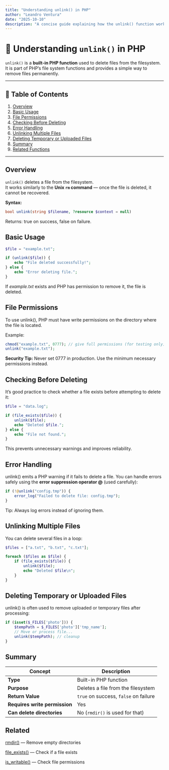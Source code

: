 ```yaml
---
title: "Understanding unlink() in PHP"
author: "Leandro Ventura"
date: "2025-10-10"
description: "A concise guide explaining how the unlink() function works in PHP, including usage, permissions, and error handling."
---
```


# 🐘 Understanding `unlink()` in PHP

`unlink()` is a **built-in PHP function** used to delete files from the filesystem.  
It is part of PHP’s file system functions and provides a simple way to remove files permanently.

---

## 📖 Table of Contents

1. [Overview](#overview)
2. [Basic Usage](#basic-usage)
3. [File Permissions](#file-permissions)
4. [Checking Before Deleting](#checking-before-deleting)
5. [Error Handling](#error-handling)
6. [Unlinking Multiple Files](#unlinking-multiple-files)
7. [Deleting Temporary or Uploaded Files](#deleting-temporary-or-uploaded-files)
8. [Summary](#summary)
9. [Related Functions](#related)

---

## Overview

`unlink()` deletes a file from the filesystem.  
It works similarly to the **Unix `rm` command** — once the file is deleted, it cannot be recovered.

**Syntax:**

```php
bool unlink(string $filename, ?resource $context = null)
```
Returns: true on success, false on failure.

## Basic Usage
```php
$file = "example.txt";

if (unlink($file)) {
    echo "File deleted successfully!";
} else {
    echo "Error deleting file.";
}
```
If *example.txt* exists and PHP has permission to remove it, the file is deleted.

## File Permissions

To use unlink(), PHP must have write permissions on the directory where the file is located.

Example:

```php
chmod("example.txt", 0777); // give full permissions (for testing only)
unlink("example.txt");
```

**Security Tip:** Never set 0777 in production.
Use the minimum necessary permissions instead.

## Checking Before Deleting

It’s good practice to check whether a file exists before attempting to delete it:

```php
$file = "data.log";

if (file_exists($file)) {
    unlink($file);
    echo "Deleted $file.";
} else {
    echo "File not found.";
}
```
This prevents unnecessary warnings and improves reliability.

## Error Handling

unlink() emits a PHP warning if it fails to delete a file.
You can handle errors safely using the **error suppression operator @** (used carefully):

```php
if (!@unlink("config.tmp")) {
    error_log("Failed to delete file: config.tmp");
}

```
Tip: Always log errors instead of ignoring them.

## Unlinking Multiple Files

You can delete several files in a loop:

```php
$files = ["a.txt", "b.txt", "c.txt"];

foreach ($files as $file) {
    if (file_exists($file)) {
        unlink($file);
        echo "Deleted $file\n";
    }
}

```

## Deleting Temporary or Uploaded Files

unlink() is often used to remove uploaded or temporary files after processing:

```php
if (isset($_FILES['photo'])) {
    $tempPath = $_FILES['photo']['tmp_name'];
    // Move or process file...
    unlink($tempPath); // cleanup
}
```

## Summary

| Concept                       | Description                           |
| ----------------------------- | ------------------------------------- |
| **Type**                      | Built-in PHP function                 |
| **Purpose**                   | Deletes a file from the filesystem    |
| **Return Value**              | `true` on success, `false` on failure |
| **Requires write permission** | Yes                                 |
| **Can delete directories**    |No (`rmdir()` is used for that)     |

## Related

<a href="#">rmdir()</a> — Remove empty directories

<a href="#">file_exists()</a> — Check if a file exists

<a href="#">is_writable()</a> — Check file permissions